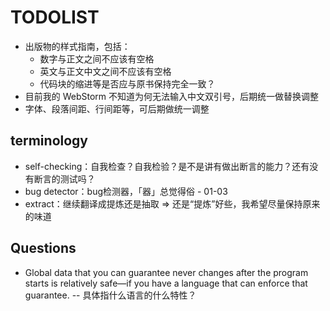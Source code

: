 # TODOLIST

* 出版物的样式指南，包括：
  * 数字与正文之间不应该有空格
  * 英文与正文中文之间不应该有空格
  * 代码块的缩进等是否应与原书保持完全一致？
* 目前我的 WebStorm 不知道为何无法输入中文双引号，后期统一做替换调整
* 字体、段落间距、行间距等，可后期做统一调整

## terminology

* self-checking：自我检查？自我检验？是不是讲有做出断言的能力？还有没有断言的测试吗？
* bug detector：bug检测器，「器」总觉得俗 - 01-03
* extract：继续翻译成提炼还是抽取 => 还是“提炼”好些，我希望尽量保持原来的味道

## Questions

* Global data that you can guarantee never changes after the program starts is relatively safe—if you have a language that can enforce that guarantee. -- 具体指什么语言的什么特性？
